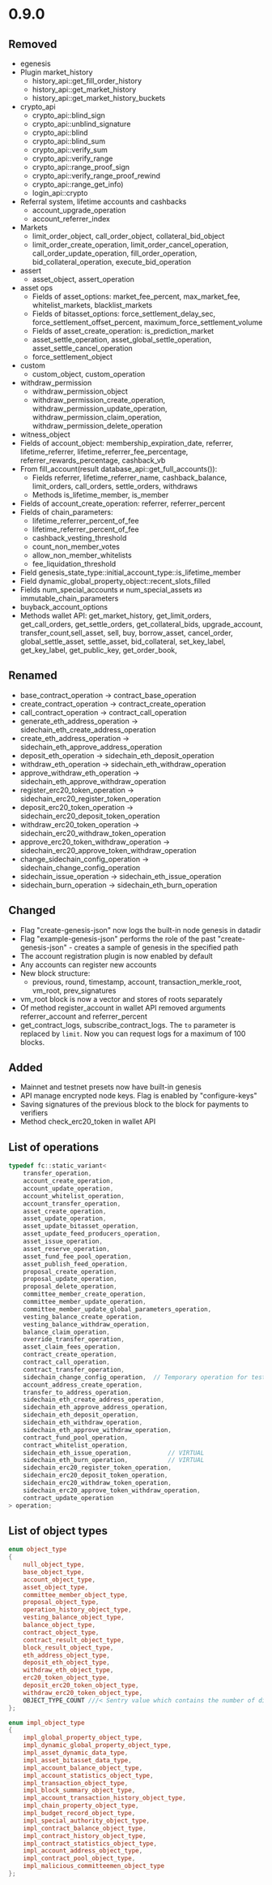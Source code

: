 # 0.9.0

## Removed
- egenesis
- Plugin market_history
    - history_api::get_fill_order_history
    - history_api::get_market_history
    - history_api::get_market_history_buckets
- crypto_api
    - crypto_api::blind_sign
    - crypto_api::unblind_signature
    - crypto_api::blind
    - crypto_api::blind_sum
    - crypto_api::verify_sum
    - crypto_api::verify_range
    - crypto_api::range_proof_sign
    - crypto_api::verify_range_proof_rewind
    - crypto_api::range_get_info)
    - login_api::crypto
- Referral system, lifetime accounts and cashbacks
    - account_upgrade_operation
    - account_referrer_index
- Markets
    - limit_order_object, call_order_object, collateral_bid_object
    - limit_order_create_operation, limit_order_cancel_operation, call_order_update_operation, fill_order_operation, bid_collateral_operation, execute_bid_operation
- assert
    - asset_object, assert_operation
- asset ops
    - Fields of asset_options: market_fee_percent, max_market_fee, whitelist_markets, blacklist_markets
    - Fields of bitasset_options: force_settlement_delay_sec, force_settlement_offset_percent, maximum_force_settlement_volume
    - Fields of asset_create_operation: is_prediction_market
    - asset_settle_operation, asset_global_settle_operation, asset_settle_cancel_operation
    - force_settlement_object
- custom
    - custom_object, custom_operation
- withdraw_permission
    - withdraw_permission_object
    - withdraw_permission_create_operation, withdraw_permission_update_operation, withdraw_permission_claim_operation, withdraw_permission_delete_operation
- witness_object
- Fields of account_object: membership_expiration_date, referrer, lifetime_referrer, lifetime_referrer_fee_percentage, referrer_rewards_percentage, cashback_vb
- From fill_account(result database_api::get_full_accounts()):
    - Fields referrer, lifetime_referrer_name, cashback_balance, limit_orders, call_orders, settle_orders, withdraws
    - Methods is_lifetime_member, is_member
- Fields of account_create_operation: referrer, referrer_percent
- Fields of chain_parameters:
    - lifetime_referrer_percent_of_fee
    - lifetime_referrer_percent_of_fee
    - cashback_vesting_threshold
    - count_non_member_votes
    - allow_non_member_whitelists
    - fee_liquidation_threshold
- Field genesis_state_type::initial_account_type::is_lifetime_member
- Field dynamic_global_property_object::recent_slots_filled
- Fields num_special_accounts и num_special_assets из immutable_chain_parameters
- buyback_account_options
- Methods wallet API: get_market_history, get_limit_orders, get_call_orders, get_settle_orders, get_collateral_bids, upgrade_account, transfer_count,sell_asset, sell, buy, borrow_asset, cancel_order, global_settle_asset, settle_asset, bid_collateral, set_key_label, get_key_label, get_public_key, get_order_book,

## Renamed
- base_contract_operation -> contract_base_operation
- create_contract_operation -> contract_create_operation
- call_contract_operation -> contract_call_operation
- generate_eth_address_operation -> sidechain_eth_create_address_operation
- create_eth_address_operation -> sidechain_eth_approve_address_operation
- deposit_eth_operation -> sidechain_eth_deposit_operation
- withdraw_eth_operation -> sidechain_eth_withdraw_operation
- approve_withdraw_eth_operation -> sidechain_eth_approve_withdraw_operation
- register_erc20_token_operation -> sidechain_erc20_register_token_operation
- deposit_erc20_token_operation -> sidechain_erc20_deposit_token_operation
- withdraw_erc20_token_operation -> sidechain_erc20_withdraw_token_operation
- approve_erc20_token_withdraw_operation -> sidechain_erc20_approve_token_withdraw_operation
- change_sidechain_config_operation -> sidechain_change_config_operation
- sidechain_issue_operation -> sidechain_eth_issue_operation
- sidechain_burn_operation -> sidechain_eth_burn_operation

## Changed
- Flag "create-genesis-json" now logs the built-in node genesis in datadir
- Flag "example-genesis-json" performs the role of the past "create-genesis-json" - creates a sample of genesis in the specified path
- The account registration plugin is now enabled by default
- Any accounts can register new accounts
- New block structure:
    - previous, round, timestamp, account, transaction_merkle_root, vm_root, prev_signatures
- vm_root block is now a vector and stores of roots separately
- Of method register_account in wallet API removed arguments referrer_account and referrer_percent
- get_contract_logs, subscribe_contract_logs. The `to` parameter is replaced by `limit`. Now you can request logs for a maximum of 100 blocks.

## Added
- Mainnet and testnet presets now have built-in genesis
- API manage encrypted node keys. Flag is enabled by "configure-keys"
- Saving signatures of the previous block to the block for payments to verifiers
- Method check_erc20_token in wallet API

## List of operations
```cpp
typedef fc::static_variant<
    transfer_operation,
    account_create_operation,
    account_update_operation,
    account_whitelist_operation,
    account_transfer_operation,
    asset_create_operation,
    asset_update_operation,
    asset_update_bitasset_operation,
    asset_update_feed_producers_operation,
    asset_issue_operation,
    asset_reserve_operation,
    asset_fund_fee_pool_operation,
    asset_publish_feed_operation,
    proposal_create_operation,
    proposal_update_operation,
    proposal_delete_operation,
    committee_member_create_operation,
    committee_member_update_operation,
    committee_member_update_global_parameters_operation,
    vesting_balance_create_operation,
    vesting_balance_withdraw_operation,
    balance_claim_operation,
    override_transfer_operation,
    asset_claim_fees_operation,
    contract_create_operation,
    contract_call_operation,
    contract_transfer_operation,
    sidechain_change_config_operation,  // Temporary operation for tests
    account_address_create_operation,
    transfer_to_address_operation,
    sidechain_eth_create_address_operation,
    sidechain_eth_approve_address_operation,
    sidechain_eth_deposit_operation,
    sidechain_eth_withdraw_operation,
    sidechain_eth_approve_withdraw_operation,
    contract_fund_pool_operation,
    contract_whitelist_operation,
    sidechain_eth_issue_operation,          // VIRTUAL
    sidechain_eth_burn_operation,           // VIRTUAL
    sidechain_erc20_register_token_operation,
    sidechain_erc20_deposit_token_operation,
    sidechain_erc20_withdraw_token_operation,
    sidechain_erc20_approve_token_withdraw_operation,
    contract_update_operation
> operation;
```
## List of object types
```cpp
enum object_type
{
    null_object_type,
    base_object_type,
    account_object_type,
    asset_object_type,
    committee_member_object_type,
    proposal_object_type,
    operation_history_object_type,
    vesting_balance_object_type,
    balance_object_type,
    contract_object_type,
    contract_result_object_type,
    block_result_object_type,
    eth_address_object_type,
    deposit_eth_object_type,
    withdraw_eth_object_type,
    erc20_token_object_type,
    deposit_erc20_token_object_type,
    withdraw_erc20_token_object_type,
    OBJECT_TYPE_COUNT ///< Sentry value which contains the number of different object types
};
```

```cpp
enum impl_object_type
{
    impl_global_property_object_type,
    impl_dynamic_global_property_object_type,
    impl_asset_dynamic_data_type,
    impl_asset_bitasset_data_type,
    impl_account_balance_object_type,
    impl_account_statistics_object_type,
    impl_transaction_object_type,
    impl_block_summary_object_type,
    impl_account_transaction_history_object_type,
    impl_chain_property_object_type,
    impl_budget_record_object_type,
    impl_special_authority_object_type,
    impl_contract_balance_object_type,
    impl_contract_history_object_type,
    impl_contract_statistics_object_type,
    impl_account_address_object_type,
    impl_contract_pool_object_type,
    impl_malicious_committeemen_object_type
};
```